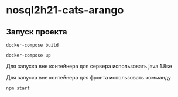 # nosql2h21-cats-arango

## Запуск проекта

```docker-compose build```

```docker-compose up```

Для запуска вне контейнера для сервера использовать java 1.8se

Для запуска вне контейнера для фронта использовать комманду

```npm start```
